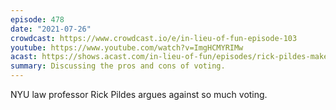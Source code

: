 ```yaml
---
episode: 478
date: "2021-07-26"
crowdcast: https://www.crowdcast.io/e/in-lieu-of-fun-episode-103
youtube: https://www.youtube.com/watch?v=ImgHCMYRIMw
acast: https://shows.acast.com/in-lieu-of-fun/episodes/rick-pildes-makes-the-case-for-fewer-elections
summary: Discussing the pros and cons of voting.
---
```

NYU law professor Rick Pildes argues against so much voting.
